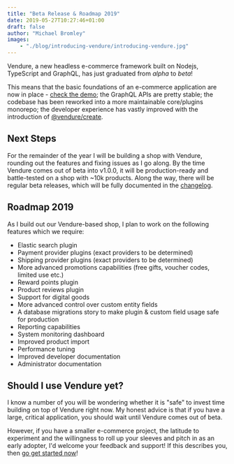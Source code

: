 ```yaml
---
title: "Beta Release & Roadmap 2019"
date: 2019-05-27T10:27:46+01:00
draft: false
author: "Michael Bromley"
images: 
    - "./blog/introducing-vendure/introducing-vendure.jpg"
--- 
```


Vendure, a new headless e-commerce framework built on Nodejs, TypeScript and GraphQL, has just graduated from *alpha* to *beta*! 

This means that the basic foundations of an e-commerce application are now in place - [check the demo](https://demo.vendure.io/); the GraphQL APIs are pretty stable; the codebase has been reworked into a more maintainable core/plugins monorepo; the developer experience has vastly improved with the introduction of [@vendure/create](https://github.com/vendure-ecommerce/vendure/tree/master/packages/create).

## Next Steps

For the remainder of the year I will be building a shop with Vendure, rounding out the features and fixing issues as I go along. By the time Vendure comes out of beta into v1.0.0, it will be production-ready and battle-tested on a shop with ~10k products. Along the way, there will be regular beta releases, which will be fully documented in the [changelog](https://github.com/vendure-ecommerce/vendure/blob/master/CHANGELOG.md).

## Roadmap 2019

As I build out our Vendure-based shop, I plan to work on the following features which we require:

* Elastic search plugin
* Payment provider plugins (exact providers to be determined)
* Shipping provider plugins (exact providers to be determined)
* More advanced promotions capabilities (free gifts, voucher codes, limited use etc.)
* Reward points plugin
* Product reviews plugin
* Support for digital goods
* More advanced control over custom entity fields
* A database migrations story to make plugin & custom field usage safe for production
* Reporting capabilities
* System monitoring dashboard
* Improved product import
* Performance tuning
* Improved developer documentation
* Administrator documentation

## Should I use Vendure yet?

I know a number of you will be wondering whether it is "safe" to invest time building on top of Vendure right now. My honest advice is that if you have a large, critical application, you should wait until Vendure comes out of beta.

However, if you have a smaller e-commerce project, the latitude to experiment and the willingness to roll up your sleeves and pitch in as an early adopter, I'd welcome your feedback and support! If this describes you, then [go get started now](https://www.vendure.io/docs/getting-started/)!

